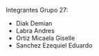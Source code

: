Integrantes Grupo 27:
- Diak Demian
- Labra Andres
- Ortiz Micaela Giselle
- Sanchez Ezequiel Eduardo